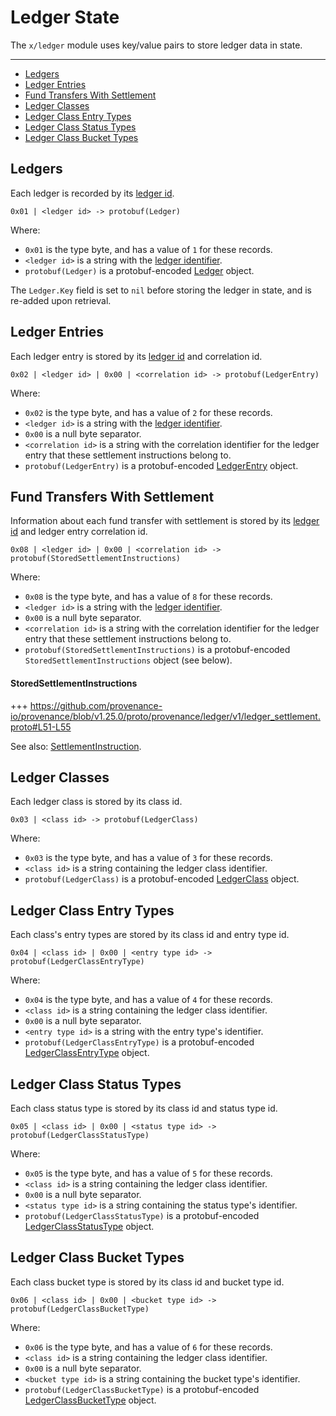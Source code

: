 # Ledger State

The `x/ledger` module uses key/value pairs to store ledger data in state.

---
<!-- TOC -->
  - [Ledgers](#ledgers)
  - [Ledger Entries](#ledger-entries)
  - [Fund Transfers With Settlement](#fund-transfers-with-settlement)
  - [Ledger Classes](#ledger-classes)
  - [Ledger Class Entry Types](#ledger-class-entry-types)
  - [Ledger Class Status Types](#ledger-class-status-types)
  - [Ledger Class Bucket Types](#ledger-class-bucket-types)


## Ledgers

Each ledger is recorded by its [ledger id](01_concepts.md#ledger-identifiers).

```
0x01 | <ledger id> -> protobuf(Ledger)
```

Where:
* `0x01` is the type byte, and has a value of `1` for these records.
* `<ledger id>` is a string with the [ledger identifier](01_concepts.md#ledger-identifiers).
* `protobuf(Ledger)` is a protobuf-encoded [Ledger](03_messages.md#ledger) object.

The `Ledger.Key` field is set to `nil` before storing the ledger in state, and is re-added upon retrieval.


## Ledger Entries

Each ledger entry is stored by its [ledger id](01_concepts.md#ledger-identifiers) and correlation id.

```
0x02 | <ledger id> | 0x00 | <correlation id> -> protobuf(LedgerEntry)
```

Where:
* `0x02` is the type byte, and has a value of `2` for these records.
* `<ledger id>` is a string with the [ledger identifier](01_concepts.md#ledger-identifiers).
* `0x00` is a null byte separator.
* `<correlation id>` is a string with the correlation identifier for the ledger entry that these settlement instructions belong to.
* `protobuf(LedgerEntry)` is a protobuf-encoded [LedgerEntry](03_messages.md#ledgerentry) object.


## Fund Transfers With Settlement

Information about each fund transfer with settlement is stored by its [ledger id](01_concepts.md#ledger-identifiers) and ledger entry correlation id.

```
0x08 | <ledger id> | 0x00 | <correlation id> -> protobuf(StoredSettlementInstructions)
```

Where:
* `0x08` is the type byte, and has a value of `8` for these records.
* `<ledger id>` is a string with the [ledger identifier](01_concepts.md#ledger-identifiers).
* `0x00` is a null byte separator.
* `<correlation id>` is a string with the correlation identifier for the ledger entry that these settlement instructions belong to.
* `protobuf(StoredSettlementInstructions)` is a protobuf-encoded `StoredSettlementInstructions` object (see below).

#### StoredSettlementInstructions

+++ https://github.com/provenance-io/provenance/blob/v1.25.0/proto/provenance/ledger/v1/ledger_settlement.proto#L51-L55

See also: [SettlementInstruction](03_messages.md#settlementinstruction).


## Ledger Classes

Each ledger class is stored by its class id.

```
0x03 | <class id> -> protobuf(LedgerClass)
```

Where:
* `0x03` is the type byte, and has a value of `3` for these records.
* `<class id>` is a string containing the ledger class identifier.
* `protobuf(LedgerClass)` is a protobuf-encoded [LedgerClass](03_messages.md#ledgerclass) object.


## Ledger Class Entry Types

Each class's entry types are stored by its class id and entry type id.

```
0x04 | <class id> | 0x00 | <entry type id> -> protobuf(LedgerClassEntryType)
```

Where:
* `0x04` is the type byte, and has a value of `4` for these records.
* `<class id>` is a string containing the ledger class identifier.
* `0x00` is a null byte separator.
* `<entry type id>` is a string with the entry type's identifier.
* `protobuf(LedgerClassEntryType)` is a protobuf-encoded [LedgerClassEntryType](03_messages.md#ledgerclassentrytype) object.


## Ledger Class Status Types

Each class status type is stored by its class id and status type id.

```
0x05 | <class id> | 0x00 | <status type id> -> protobuf(LedgerClassStatusType)
```

Where:
* `0x05` is the type byte, and has a value of `5` for these records.
* `<class id>` is a string containing the ledger class identifier.
* `0x00` is a null byte separator.
* `<status type id>` is a string containing the status type's identifier.
* `protobuf(LedgerClassStatusType)` is a protobuf-encoded [LedgerClassStatusType](03_messages.md#ledgerclassstatustype) object.


## Ledger Class Bucket Types

Each class bucket type is stored by its class id and bucket type id.

```
0x06 | <class id> | 0x00 | <bucket type id> -> protobuf(LedgerClassBucketType)
```

Where:
* `0x06` is the type byte, and has a value of `6` for these records.
* `<class id>` is a string containing the ledger class identifier.
* `0x00` is a null byte separator.
* `<bucket type id>` is a string containing the bucket type's identifier.
* `protobuf(LedgerClassBucketType)` is a protobuf-encoded [LedgerClassBucketType](03_messages.md#ledgerclassbuckettype) object.
